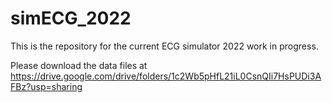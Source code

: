 # simECG_2022

This is the repository for the current ECG simulator 2022 work in progress.

Please download the data files at https://drive.google.com/drive/folders/1c2Wb5pHfL21iL0CsnQIi7HsPUDi3AFBz?usp=sharing
